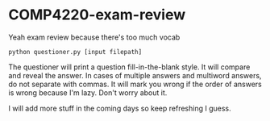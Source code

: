 # COMP4220-exam-review
 Yeah exam review because there's too much vocab

```
python questioner.py [input filepath]
```

The questioner will print a question fill-in-the-blank style.
It will compare and reveal the answer.
In cases of multiple answers and multiword answers,
do not separate with commas.
It will mark you wrong if the order of answers is wrong because I'm lazy.
Don't worry about it.

I will add more stuff in the coming days so keep refreshing I guess.
